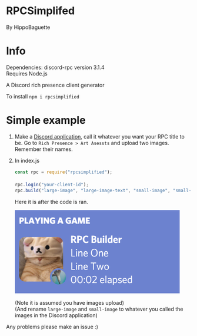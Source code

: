 # RPCSimplifed
 
By HippoBaguette  


# Info
Dependencies:  discord-rpc version 3.1.4  
Requires Node.js

A Discord rich presence client generator

To install `npm i rpcsimplified`

# Simple example



1. Make a [Discord application](https://discord.com/developers/applications), call it whatever you want your RPC title to be. Go to `Rich Presence > Art Asessts` and upload two images. Remember their names.

2. In index.js 
    ```js
    const rpc = require("rpcsimplified");

    rpc.login("your-client-id");
    rpc.build("large-image", "large-image-text", "small-image", "small-image-text", "line-one", "line-two");
    ```

    Here it is after the code is ran.

    ![Result](/images/rpcone.png "RPC")

    (Note it is assumed you have images upload)  
    (And rename `large-image` and `small-image` to whatever you called the images in the Discord application)
    

    

Any problems please make an issue :)
